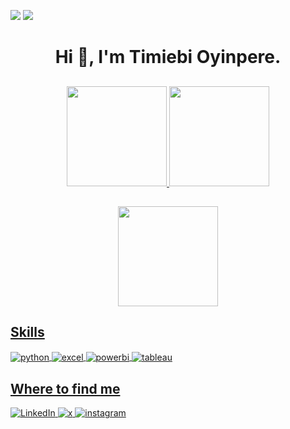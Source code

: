 <p align="center">
  
  ![](https://cdn.rawgit.com/sindresorhus/awesome/d7305f38d29fed78fa85652e3a63e154dd8e8829/media/badge.svg)
  ![](https://komarev.com/ghpvc/?username=themiebi&color=dc143c)
</p>

##
<h1 align="center">
  Hi 👋, I'm Timiebi Oyinpere.
</h1>

<p align="center">
  <a href="https://github.com/themiebi">
</p>

##
<p align="center">
  <img height="160em" 
       src="https://github-readme-stats.vercel.app/api?username=themiebi&show_icons=true&theme=react&include_all_commits=true&count_private=true" />
  <img height="160em" 
       src="https://github-readme-stats.vercel.app/api/top-langs/?username=themiebi&layout=compact&theme=react" /> 
</p>

##
<p align="center">
 <img height="160em" 
      src="https://github-profile-summary-cards.vercel.app/api/cards/profile-details?username=themiebi&theme=github" />
</p>

##
 <h2>Skills</h2>
 <p style="display: inline_block">
<img align="center" alt="python" src="https://img.shields.io/badge/Python-FFD43B?style=for-the-badge&logo=python&logoColor=blue" /> <img align="center" alt="excel" src="https://img.shields.io/badge/Excel-FFD43B?style=for-the-badge&logo=excel&logoColor=blue" /> <img align="center" alt="powerbi" src="https://img.shields.io/badge/POWERBI-FFD43B?style=for-the-badge&logo=powerbi&logoColor=black" /> <img align="center" alt="tableau" src="https://img.shields.io/badge/TABLEAU-FFD43B?style=for-the-badge&logo=tableau&logoColor=black" />
  
##
<h2>Where to find me</h2>
  <a href="https://www.linkedin.com/in/timiebi-oyinpere-25925a8b" target="_blank"><img alt="LinkedIn" src="https://img.shields.io/badge/linkedin-%230077B5.svg?&style=for-the-badge&logo=linkedin&logoColor=white" />
  <a href="https://x.com/themiebi" target="_blank"><img alt="x" src="https://img.shields.io/badge/x-#000000.svg?&style=for-the-badge&logo=x&logoColor=white" />
  <a href="https://www.instagram.com/themiebi" target="_blank"><img alt="instagram" src="https://img.shields.io/badge/instagram-#E4405F.svg?&style=for-the-badge&logo=x&logoColor=white" />
  </p>

<!---
TiO-DataOps/TiO-DataOps is a ✨ special ✨ repository because its `README.md` (this file) appears on your GitHub profile.
You can click the Preview link to take a look at your changes.
---


<!--
**TiO-DataOps/TiO-DataOps** is a ✨ _special_ ✨ repository because its `README.md` (this file) appears on your GitHub profile.

Here are some ideas to get you started:

- 🔭 I’m currently working on ...
- 🌱 I’m currently learning ...
- 👯 I’m looking to collaborate on ...
- 🤔 I’m looking for help with ...
- 💬 Ask me about ...
- 📫 How to reach me: ...
- 😄 Pronouns: ...
- ⚡ Fun fact: ...
-->
